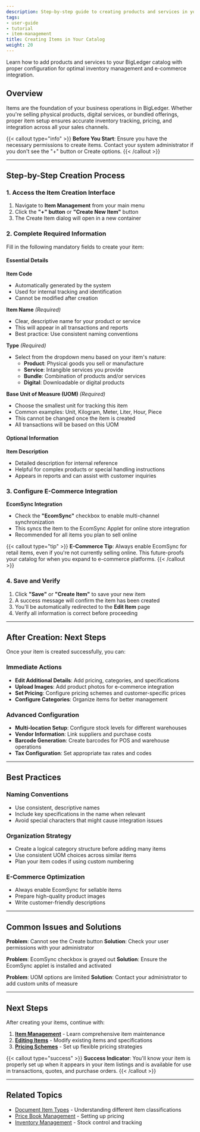 ```yaml
---
description: Step-by-step guide to creating products and services in your BigLedger catalog with proper item setup and configuration.
tags:
- user-guide
- tutorial
- item-management
title: Creating Items in Your Catalog
weight: 20
---
```



Learn how to add products and services to your BigLedger catalog with proper configuration for optimal inventory management and e-commerce integration.

## Overview

Items are the foundation of your business operations in BigLedger. Whether you're selling physical products, digital services, or bundled offerings, proper item setup ensures accurate inventory tracking, pricing, and integration across all your sales channels.

{{< callout type="info" >}}
**Before You Start**: Ensure you have the necessary permissions to create items. Contact your system administrator if you don't see the "+" button or Create options.
{{< /callout >}}

---

## Step-by-Step Creation Process

### 1. Access the Item Creation Interface

1. Navigate to **Item Management** from your main menu
2. Click the **"+" button** or **"Create New Item"** button
3. The Create Item dialog will open in a new container

### 2. Complete Required Information

Fill in the following mandatory fields to create your item:

#### Essential Details

**Item Code**
- Automatically generated by the system
- Used for internal tracking and identification
- Cannot be modified after creation

**Item Name** *(Required)*
- Clear, descriptive name for your product or service
- This will appear in all transactions and reports
- Best practice: Use consistent naming conventions

**Type** *(Required)*
- Select from the dropdown menu based on your item's nature:
  - **Product**: Physical goods you sell or manufacture
  - **Service**: Intangible services you provide
  - **Bundle**: Combination of products and/or services
  - **Digital**: Downloadable or digital products

**Base Unit of Measure (UOM)** *(Required)*
- Choose the smallest unit for tracking this item
- Common examples: Unit, Kilogram, Meter, Liter, Hour, Piece
- This cannot be changed once the item is created
- All transactions will be based on this UOM

#### Optional Information

**Item Description**
- Detailed description for internal reference
- Helpful for complex products or special handling instructions
- Appears in reports and can assist with customer inquiries

### 3. Configure E-Commerce Integration

**EcomSync Integration**
- Check the **"EcomSync"** checkbox to enable multi-channel synchronization
- This syncs the item to the EcomSync Applet for online store integration
- Recommended for all items you plan to sell online

{{< callout type="tip" >}}
**E-Commerce Tip**: Always enable EcomSync for retail items, even if you're not currently selling online. This future-proofs your catalog for when you expand to e-commerce platforms.
{{< /callout >}}

### 4. Save and Verify

1. Click **"Save"** or **"Create Item"** to save your new item
2. A success message will confirm the item has been created
3. You'll be automatically redirected to the **Edit Item** page
4. Verify all information is correct before proceeding

---

## After Creation: Next Steps

Once your item is created successfully, you can:

### Immediate Actions
- **Edit Additional Details**: Add pricing, categories, and specifications
- **Upload Images**: Add product photos for e-commerce integration
- **Set Pricing**: Configure pricing schemes and customer-specific prices
- **Configure Categories**: Organize items for better management

### Advanced Configuration
- **Multi-location Setup**: Configure stock levels for different warehouses
- **Vendor Information**: Link suppliers and purchase costs
- **Barcode Generation**: Create barcodes for POS and warehouse operations
- **Tax Configuration**: Set appropriate tax rates and codes

---

## Best Practices

### Naming Conventions
- Use consistent, descriptive names
- Include key specifications in the name when relevant
- Avoid special characters that might cause integration issues

### Organization Strategy
- Create a logical category structure before adding many items
- Use consistent UOM choices across similar items
- Plan your item codes if using custom numbering

### E-Commerce Optimization
- Always enable EcomSync for sellable items
- Prepare high-quality product images
- Write customer-friendly descriptions

---

## Common Issues and Solutions

**Problem**: Cannot see the Create button
**Solution**: Check your user permissions with your administrator

**Problem**: EcomSync checkbox is grayed out
**Solution**: Ensure the EcomSync applet is installed and activated

**Problem**: UOM options are limited
**Solution**: Contact your administrator to add custom units of measure

---

## Next Steps

After creating your items, continue with:

1. **[Item Management](/user-guide/item-maintenance/)** - Learn comprehensive item maintenance
2. **[Editing Items](/user-guide/editing-an-item/)** - Modify existing items and specifications
3. **[Pricing Schemes](/user-guide/pricing-scheme/)** - Set up flexible pricing strategies

{{< callout type="success" >}}
**Success Indicator**: You'll know your item is properly set up when it appears in your item listings and is available for use in transactions, quotes, and purchase orders.
{{< /callout >}}

---

## Related Topics

- [Document Item Types](/user-guide/document-item-types/) - Understanding different item classifications
- [Price Book Management](/user-guide/price-book/) - Setting up pricing
- [Inventory Management](/modules/inventory/) - Stock control and tracking